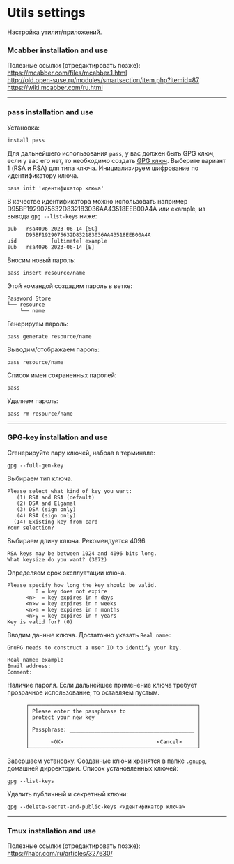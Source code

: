 # Utils settings
Настройка утилит/приложений.
### Mcabber installation and use  
Полезные ссылки (отредактировать позже):  
https://mcabber.com/files/mcabber.1.html  
http://old.open-suse.ru/modules/smartsection/item.php?itemid=87  
https://wiki.mcabber.com/ru.html

---
### pass installation and use
Установка:
```
install pass
```
Для дальнейшего использования `pass`, у вас должен быть GPG ключ, если у вас его нет, то необходимо создать [GPG ключ](https://github.com/Occisor/memos-and-guides/blob/main/utils.md#gpg-key-installation-and-use "GPG-key установка"). Выберите вариант 1 (RSA и RSA) для типа ключа.
Инициализируем шифрование по идентификатору ключа.
```
pass init 'идентификатор ключа'
```
В качестве идентификатора можно использовать например D95BF1929075632D832183036AA43518EEB00A4A или example, из вывода `gpg --list-keys` ниже:
```
pub   rsa4096 2023-06-14 [SC]
      D95BF1929075632D832183036AA43518EEB00A4A
uid           [ultimate] example
sub   rsa4096 2023-06-14 [E]
```
Вносим новый пароль:
```
pass insert resource/name
```
Этой командой создадим пароль в ветке:
```
Password Store
└── resource
    └── name
```
Генерируем пароль:
```
pass generate resource/name
```
Выводим/отображаем пароль:
```
pass resource/name
```
Список имен сохраненных паролей:
```
pass
```
Удаляем пароль:
```
pass rm resource/name
```
---
### GPG-key installation and use
Сгенерируйте пару ключей, набрав в терминале:
```
gpg --full-gen-key
```
Выбираем тип ключа.
```
Please select what kind of key you want:
   (1) RSA and RSA (default)
   (2) DSA and Elgamal
   (3) DSA (sign only)
   (4) RSA (sign only)
  (14) Existing key from card
Your selection?
```
Выбираем длину ключа. Рекомендуется 4096.
```
RSA keys may be between 1024 and 4096 bits long.
What keysize do you want? (3072)
```
Определяем срок эксплуатации ключа.
```
Please specify how long the key should be valid.
         0 = key does not expire
      <n>  = key expires in n days
      <n>w = key expires in n weeks
      <n>m = key expires in n months
      <n>y = key expires in n years
Key is valid for? (0)
````
Вводим данные ключа. Достаточно указать `Real name:`
```
GnuPG needs to construct a user ID to identify your key.

Real name: example
Email address:
Comment:
```
Наличие пароля. Если дальнейшее применение ключа требует прозрачное использование, то оставляем пустым.
```
      ┌──────────────────────────────────────────────────────┐
      │ Please enter the passphrase to                       │
      │ protect your new key                                 │
      │                                                      │
      │ Passphrase: ________________________________________ │
      │                                                      │
      │       <OK>                              <Cancel>     │
      └──────────────────────────────────────────────────────┘
```
Завершаем установку. Созданные ключи хранятся в папке `.gnupg`, домашней дирректории.
Список установленных ключей:
```
gpg --list-keys
```
Удалить публичный и секретный ключи:
```
gpg --delete-secret-and-public-keys <идентификатор ключа>
```

---
### Tmux installation and use
Полезные ссылки (отредактировать позже):  
https://habr.com/ru/articles/327630/
